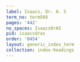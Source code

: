 ```yaml
---
label: Isaacs, Dr. A. S
term_no: term566
pages: '442'
no_spaces: IsaacsDrAS
pid: isaacsdras
order: '0454'
layout: generic_index_term
collection: index-headings
---
```

